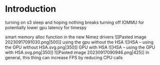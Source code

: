 # Introduction
turning on s3 sleep and hoping nothing breaks
turning off IOMMU for potentially lower gpu latency for timespy

smart memory alloc function in the new Nimez drivers
![[Pasted image 20230917091030.png|500]]
using the gpu without the HSA
![[HSA – using the GPU without HSA.svg.png|350]]
GPU with HSA
![[HSA – using the GPU with HSA.svg.png|350]]
![[Pasted image 20230917090946.png|425]]
In general, this thing can increase FPS by reducing CPU calls
